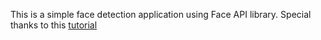 This is a simple face detection application using Face API library.
Special thanks to this [tutorial](https://www.youtube.com/watch?v=CVClHLwv-4I)